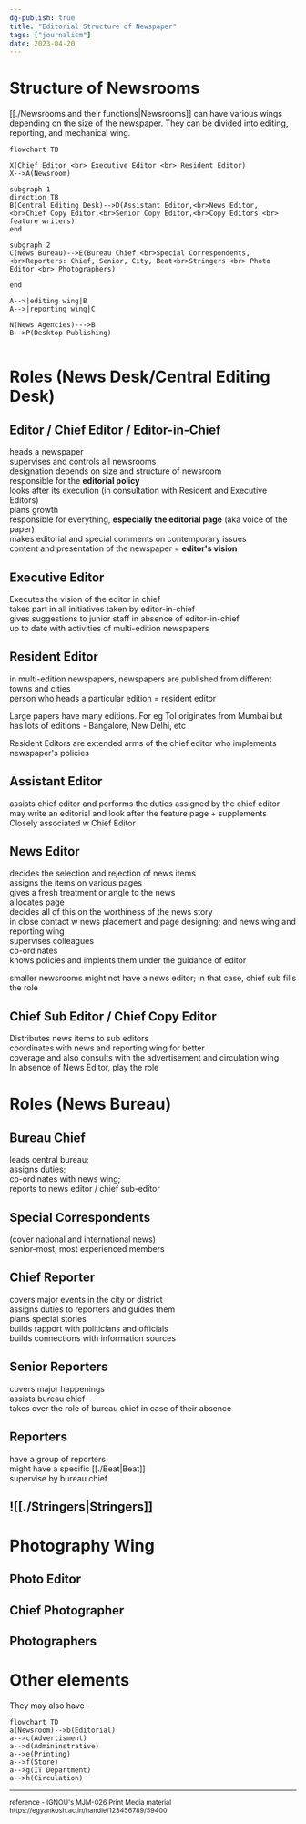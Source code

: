 ```yaml
---  
dg-publish: true  
title: "Editorial Structure of Newspaper"  
tags: ["journalism"]  
date: 2023-04-20  
---  
```

  
# Structure of Newsrooms   
[[./Newsrooms and their functions|Newsrooms]] can have various wings depending on the size of the newspaper. They can be divided into editing, reporting, and mechanical wing.  
  
```mermaid  
flowchart TB  
  
X(Chief Editor <br> Executive Editor <br> Resident Editor)  
X-->A(Newsroom)  
  
subgraph 1  
direction TB  
B(Central Editing Desk)-->D(Assistant Editor,<br>News Editor, <br>Chief Copy Editor,<br>Senior Copy Editor,<br>Copy Editors <br> feature writers)  
end  
  
subgraph 2  
C(News Bureau)-->E(Bureau Chief,<br>Special Correspondents,<br>Reporters: Chief, Senior, City, Beat<br>Stringers <br> Photo Editor <br> Photographers)  
  
end  
  
A-->|editing wing|B  
A-->|reporting wing|C  
  
N(News Agencies)--->B  
B-->P(Desktop Publishing)  
  
```  
# Roles (News Desk/Central Editing Desk)  
## Editor / Chief Editor / Editor-in-Chief  
heads a newspaper  
supervises and controls all newsrooms  
designation depends on size and structure of newsroom  
responsible for the **editorial policy**  
looks after its execution (in consultation with Resident and Executive Editors)  
plans growth  
responsible for everything, **especially the editorial page** (aka voice of the paper)  
makes editorial and special comments on contemporary issues  
content and presentation of the newspaper = **editor's vision**  
  
## Executive Editor  
Executes the vision of the editor in chief  
takes part in all initiatives taken by editor-in-chief   
gives suggestions to junior staff in absence of editor-in-chief  
up to date with activities of multi-edition newspapers   
  
## Resident Editor  
in multi-edition newspapers, newspapers are published from different towns and cities   
person who heads a particular edition = resident editor  
  
Large papers have many editions. For eg ToI originates from Mumbai but has lots of editions - Bangalore, New Delhi, etc  
  
Resident Editors are extended arms of the chief editor who implements newspaper's policies  
  
  
## Assistant Editor  
assists chief editor and performs the duties assigned by the chief editor  
may write an editorial and look after the feature page + supplements  
Closely associated w Chief Editor  
  
## News Editor  
decides the selection and rejection of news items  
assigns the items on various pages  
gives a fresh treatment or angle to the news  
allocates page   
decides all of this on the worthiness of the news story  
in close contact w news placement and page designing; and news wing and reporting wing  
supervises colleagues  
co-ordinates   
knows policies and implents them under the guidance of editor  
  
smaller newsrooms might not have a news editor; in that case, chief sub fills the role   
  
## Chief Sub Editor / Chief Copy Editor  
Distributes news items to sub editors   
coordinates with news and reporting wing for better    
coverage and also consults with the advertisement and circulation wing  
In absence of News Editor, play the role   
  
  
  
  
# Roles (News Bureau)  
## Bureau Chief   
leads central bureau;   
assigns duties;  
co-ordinates with news wing;   
reports to news editor / chief sub-editor  
  
## Special Correspondents   
(cover national and international news)  
senior-most, most experienced members  
  
## Chief Reporter   
covers major events in the city or district   
assigns duties to reporters and guides them  
plans special stories  
builds rapport with politicians and officials  
builds connections with information sources  
  
## Senior Reporters  
covers major happenings  
assists bureau chief  
takes over the role of bureau chief in case of their absence   
  
## Reporters  
have a group of reporters   
might have a specific [[./Beat|Beat]]  
supervise by bureau chief   
  
## ![[./Stringers|Stringers]]  
# Photography Wing  
## Photo Editor  
## Chief Photographer  
## Photographers  
  
# Other elements  
 They may also have -   
```mermaid  
flowchart TD  
a(Newsroom)-->b(Editorial)  
a-->c(Advertisment)  
a-->d(Admininstrative)  
a-->e(Printing)  
a-->f(Store)  
a-->g(IT Department)  
a-->h(Circulation)  
```  
  
---  
<sub>  
reference -   
IGNOU's MJM-026 Print Media material  
https://egyankosh.ac.in/handle/123456789/59400  
</sub>  
